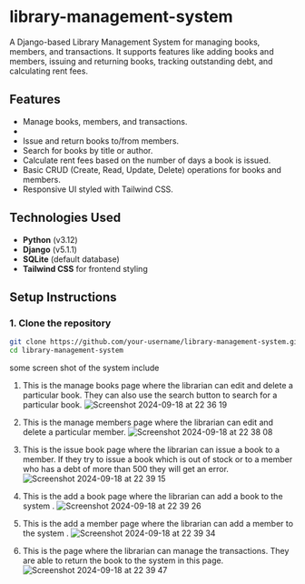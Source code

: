 # library-management-system

A Django-based Library Management System for managing books, members, and transactions. It supports features like adding books and members, issuing and returning books, tracking outstanding debt, and calculating rent fees.

## Features

- Manage books, members, and transactions.
- 
- Issue and return books to/from members.
- Search for books by title or author.
- Calculate rent fees based on the number of days a book is issued.
- Basic CRUD (Create, Read, Update, Delete) operations for books and members.
- Responsive UI styled with Tailwind CSS.

## Technologies Used

- **Python** (v3.12)
- **Django** (v5.1.1)
- **SQLite** (default database)
- **Tailwind CSS** for frontend styling

## Setup Instructions

### 1. Clone the repository

```bash
git clone https://github.com/your-username/library-management-system.git
cd library-management-system

```
some  screen shot of the system include

1. This is the manage books page where the librarian can edit and delete a particular book. They can also use the search button to search for a particular book. 
![Screenshot 2024-09-18 at 22 36 19](https://github.com/user-attachments/assets/3c60074c-fe5b-4cc9-87fe-6bd2ea5b27b0)

2. This is the manage members page where the librarian can edit and delete a particular member. 
![Screenshot 2024-09-18 at 22 38 08](https://github.com/user-attachments/assets/af92ec3a-eeed-4c69-aa16-62d428d945d8)

3. This is the issue book page where the librarian can issue a book to a member. If they try to issue a book which is out of stock or to a member who has a debt of more than 500 they will get an error. 
![Screenshot 2024-09-18 at 22 39 15](https://github.com/user-attachments/assets/05fdcd93-e696-404b-b3f9-4bcdb47e8269)

4. This is the add a book page where the librarian can add a book to the system .
![Screenshot 2024-09-18 at 22 39 26](https://github.com/user-attachments/assets/b9e43a22-455c-44ca-ae15-bf954ec6f91c)

5. This is the add a member page where the librarian can add a member to the system . 
![Screenshot 2024-09-18 at 22 39 34](https://github.com/user-attachments/assets/d99697e7-1251-422f-a197-db63eaf0b024)

6. This is the page where the librarian can manage the transactions. They are able to return the book to the system in this page. 
![Screenshot 2024-09-18 at 22 39 47](https://github.com/user-attachments/assets/7a4f2c84-47ec-4ae0-9c00-563aa89ec61b)
